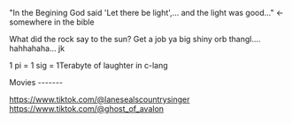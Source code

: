 "In the Begining God said 'Let there be light',... and the light was good..." <-somewhere in the bible

What did the rock say to the sun? Get a job ya big shiny orb thangl.... hahhahaha... jk

1 pi = 1 sig = 1Terabyte of laughter in c-lang

Movies -------

https://www.tiktok.com/@lanesealscountrysinger
https://www.tiktok.com/@ghost_of_avalon

